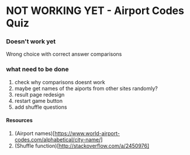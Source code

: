 # NOT WORKING YET - Airport Codes Quiz

### Doesn't work yet
Wrong choice with correct answer comparisons

### what need to be done
1. check why comparisons doesnt work
2. maybe get names of the aiports from other sites randomly?
3. result page redesign
4. restart game button
5. add shuffle questions

#### Resources
1. (Airport names)[https://www.world-airport-codes.com/alphabetical/city-name/]
2. (Shuffle function)[http://stackoverflow.com/a/2450976]
